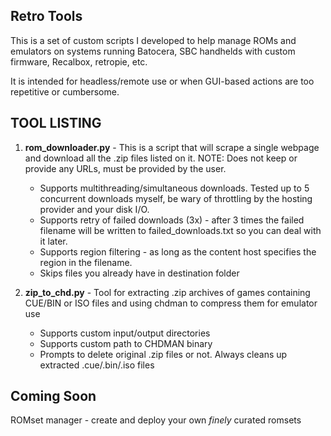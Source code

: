 Retro Tools
-----
This is a set of custom scripts I developed to help manage ROMs and emulators on systems running Batocera, SBC handhelds with custom firmware, Recalbox, retropie, etc.

It is intended for headless/remote use or when GUI-based actions are too repetitive or cumbersome.

TOOL LISTING
-----
1. **rom_downloader.py** - This is a script that will scrape a single webpage and download all the .zip files listed on it. NOTE: Does not keep or provide any URLs, must be provided by the user.
    * Supports multithreading/simultaneous downloads. Tested up to 5 concurrent downloads myself, be wary of throttling by the hosting provider and your disk I/O.
    * Supports retry of failed downloads (3x) - after 3 times the failed filename will be written to failed_downloads.txt so you can deal with it later.
    * Supports region filtering - as long as the content host specifies the region in the filename.
    * Skips files you already have in destination folder


2. **zip_to_chd.py** - Tool for extracting .zip archives of games containing CUE/BIN or ISO files and using chdman to compress them for emulator use
    * Supports custom input/output directories
    * Supports custom path to CHDMAN binary
    * Prompts to delete original .zip files or not. Always cleans up extracted .cue/.bin/.iso files    


Coming Soon
-----
ROMset manager - create and deploy your own _finely_ curated romsets
